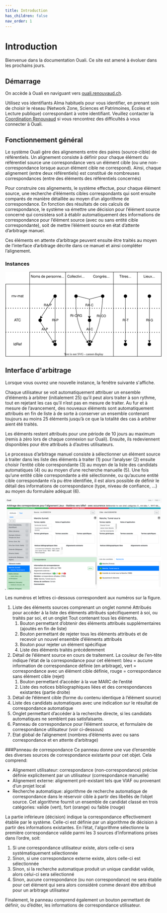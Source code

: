 ```yaml
---
title: Introduction
has_children: false
nav_order: 1
---
```


# Introduction

Bienvenue dans la documentation Ouali. Ce site est amené à évoluer dans les prochains jours.

## Démarrage

On accède à Ouali en naviguant vers [ouali.renouvaud.ch](ouali.renouvaud.ch). 

Utilisez vos identifiants Alma habituels pour vous identifier, en prenant soin de choisir le réseau 
(Network Zone, Sciences et Patrimoines, Écoles et Lecture publique) correspondant à votre identifiant.
Veuillez contacter la [Coordination Renouvaud](mailto:coordrnv@renouvaud.ch) si vous rencontrez des
difficultés à vous connecter à Ouali.

## Fonctionnement général

Le système Ouali gère des alignements entre des paires (source-cible) de référentiels. Un alignement consiste à définir pour chaque élément du référentiel source une correspondance vers un élément cible (ou une non-correspondance lorsque aucun élément cible ne correspond). Ainsi, chaque alignement (entre deux référentiels) est constitué de nombreuses correspondances (entre des éléments des référentiels concernés)

Pour construire ces alignements, le système effectue, pour chaque élément source, une recherche d’éléments cibles correspondants qui sont ensuite comparés de manière détaillée au moyen d’un algorithme de correspondance. En fonction des résultats de ces calculs de correspondance, le système va émettre une décision pour l’élément source concerné qui consistera soit à établir automatiquement des informations de correspondance pour l’élément source (avec ou sans entité cible correspondante), soit de mettre l’élément source en état d’attente d’arbitrage manuel.

Ces éléments en attente d’arbitrage peuvent ensuite être traités au moyen de l’interface d’arbitrage décrite dans ce manuel et ainsi compléter l’alignement.

### Instances



![Instances Ouali](/img/alignements.svg) 




## Interface d'arbitrage

Lorsque vous ouvrez une nouvelle instance, la fenêtre suivante s'affiche.

Chaque utilisateur se voit automatiquement attribuer un ensemble d’éléments à arbitrer (initialement 25) qu’il peut alors traiter à son rythme, tout en rejetant les cas qu’il n’est pas en mesure de traiter. Au fur et à mesure de l’avancement, des nouveaux éléments sont automatiquement attribués en fin de liste à de sorte à conserver un ensemble contenant toujours au moins 25 éléments jusqu’à ce que la totalité des cas à arbitrer aient été traités. 

Les éléments restent attribués pour une période de 10 jours au maximum (remis à zéro lors de chaque connexion sur Ouali). Ensuite, ils redeviennent disponibles pour être attribués à d’autres utilisateurs.

Le processus d’arbitrage manuel consiste à sélectionner un élément source à traiter dans les liste des éléments à traiter (1) pour l’analyser (2) ensuite choisir l’entité cible correspondante (3) au moyen de la liste des candidats automatiques (4) ou au moyen d’une recherche manuelle (5). Une fois qu’une entité cible correspondante a été sélectionnée, ou qu’aucune entité cible correspondante n’a pu être identifiée, il est alors possible de définir le détail des informations de correspondance (type, niveau de confiance, …) au moyen du formulaire adéquat (6).

![Interface Ouali](/img/interface-alignement.png) 

Les numéros et lettres ci-dessous correspondent aux numéros sur la figure.

1. Liste des éléments sources comprenant un onglet nommé Attribués pour accéder à la liste des éléments attribués spécifiquement à soi, ou traités par soi, et un onglet Tout contenant tous les éléments.
    1. Bouton permettant d’obtenir des éléments attribués supplémentaires (ajoutés en fin de liste)
    2. Bouton permettant de rejeter tous les éléments attribués et de recevoir un nouvel ensemble d’éléments attribués
    3. Bouton pour rejeter un élément spécifique
    4. Liste des éléments traités précédemment
2. Détail de l’élément source en cours de traitement. La couleur de l’en-tête indique l’état de la correspondance pour cet élément: bleu = aucune information de correspondance définie (en arbitrage), vert = correspondance avec un élément cible définie, rouge = correspondance sans élément cible (rejet)
    1. Bouton permettant d’accéder à la vue MARC de l’entité
    2. Liste des notices bibliographiques liées et des correspondances existantes (partie droite)
3. Détail de l’élément cible (forme du contenu identique à l’élément source)
4. Liste des candidats automatiques avec une indication sur le résultat de correspondance automatique
5. Onglet permettant d’accéder à la recherche directe, si les candidats automatiques ne semblent pas satisfaisants.
6. Panneau de correspondance pour l’élément source, et formulaire de correspondance utilisateur (voir ci-dessous)
7. Etat global de l’alignement (nombres d’éléments avec ou sans correspondance et en attente d’arbitrage)

###Panneau de correspondance
Ce panneau donne une vue d’ensemble des diverses sources de correspondance existante pour cet objet. Cela comprend:

* Alignement utilisateur: correspondance (non-correspondance) précise définie explicitement par un utilisateur (correspondance manuelle)
* Alignement externe: alignement pré-existant tels que VIAF ou provenant d’un projet local
* Recherche automatique: algorithme de recherche automatique de correspondance dans le réservoir cible à partir des libellés de l’objet source. Cet algorithme fournit un ensemble de candidat classé en trois catégories: valide (vert), fort (orange) ou faible (rouge)

La partie inférieure (décision) indique la correspondance effectivement établie par le système. Celle-ci est définie par un algorithme de décision à partir des informations existantes. En l’état, l'algorithme sélectionne la première correspondance valide parmi les 3 sources d’informations prises dans l’ordre, soit:

1. Si une correspondance utilisateur existe, alors celle-ci sera systématiquement sélectionnée
2. Sinon, si une correspondance externe existe, alors celle-ci est sélectionnée
3. Sinon, si la recherche automatique produit un unique candidat valide, alors celui-ci sera sélectionné
4. Sinon, aucune correspondance (ou non correspondance) ne sera établie pour cet élément qui sera alors considéré comme devant être attribué pour un arbitrage utilisateur

Finalement, le panneau comprend également un bouton permettant de définir, ou d’éditer, les informations de correspondance utilisateur.
